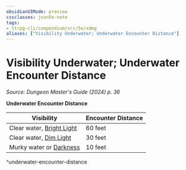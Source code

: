 ```yaml
---
obsidianUIMode: preview
cssclasses: json5e-note
tags:
- ttrpg-cli/compendium/src/5e/xdmg
aliases: ["Visibility Underwater; Underwater Encounter Distance"]
---
```

# Visibility Underwater; Underwater Encounter Distance
*Source: Dungeon Master's Guide (2024) p. 36* 

**Underwater Encounter Distance**

| Visibility | Encounter Distance |
|------------|--------------------|
| Clear water, [Bright Light](bright-light-xphb.md) | 60 feet |
| Clear water, [Dim Light](dim-light-xphb.md) | 30 feet |
| Murky water or [Darkness](3-Compendium/CLI/rules/variant-rules/darkness-xphb.md) | 10 feet |
^underwater-encounter-distance